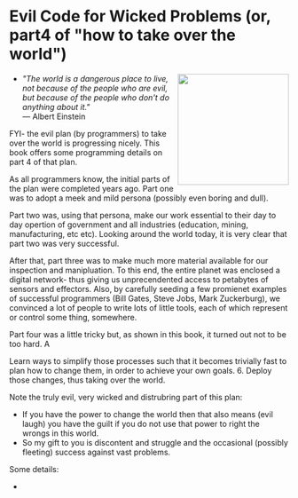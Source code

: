 #  Evil Code for Wicked Problems (or, part4 of "how to take over the world") 

+ <img width=200 align=right src="http://d364y98vz4769w.cloudfront.net/drawings/images/000/081/152/full/image-392503509.jpg?1370810709"> _"The world is a dangerous place to live, not because of the people who are evil, but because of the people who don't do anything about it."_     
― Albert Einstein

FYI- the evil plan (by programmers) to take over the world is progressing nicely.  This book offers some programming details on part 4 of that plan.

As all programmers know, the initial parts of the plan were completed years ago. Part one was to adopt a meek and mild persona (possibly even boring and dull). 

Part two was, using that persona, make our work essential to their day to day opertion of government and all industries (education, mining, manufacturing, etc etc). Looking around the world today, it is very clear that part two was very successful.

After that, part three was to make much more material available for our inspection and manipluation. To this end, the entire planet was enclosed  a digital network- thus giving us unprecendented access to petabytes of sensors and effectors. Also, by carefully seeding a few promienet  examples of successful programmers (Bill Gates, Steve Jobs, Mark Zuckerburg), we convinced a lot of people to write lots of little tools, each of which represent or control some thing, somewhere.

Part four was a little tricky but, as shown in this book, it turned out not to be too hard. A

Learn ways to simplify those  processes such that it becomes
   trivially fast to plan how to change them, in order to achieve
   your own goals. 
6. Deploy those changes, thus taking over the world.

Note the truly evil, very wicked and distrubring part of this plan:

+ If you have the power to change the world then that also means  (evil laugh) you    have the guilt if you do not use that power to right the wrongs in this world.  
+ So my gift to you is  discontent and struggle and the occasional (possibly fleeting) success against vast problems. 

Some details: 

+

